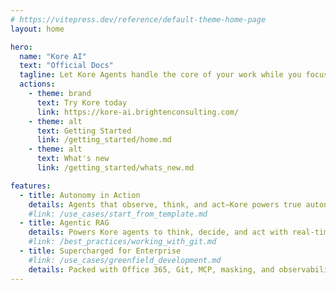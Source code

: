```yaml
---
# https://vitepress.dev/reference/default-theme-home-page
layout: home

hero:
  name: "Kore AI"
  text: "Official Docs"
  tagline: Let Kore Agents handle the core of your work while you focus on the details
  actions:
    - theme: brand
      text: Try Kore today
      link: https://kore-ai.brightenconsulting.com/
    - theme: alt
      text: Getting Started
      link: /getting_started/home.md
    - theme: alt
      text: What's new
      link: /getting_started/whats_new.md

features:
  - title: Autonomy in Action
    details: Agents that observe, think, and act—Kore powers true autonomy with seamless perception-to-action flow.
    #link: /use_cases/start_from_template.md
  - title: Agentic RAG
    details: Powers Kore agents to think, decide, and act with real-time knowledge grounded in your enterprise data.
    #link: /best_practices/working_with_git.md
  - title: Supercharged for Enterprise
    #link: /use_cases/greenfield_development.md
    details: Packed with Office 365, Git, MCP, masking, and observability—everything you need, ready out of the box.
---
```


